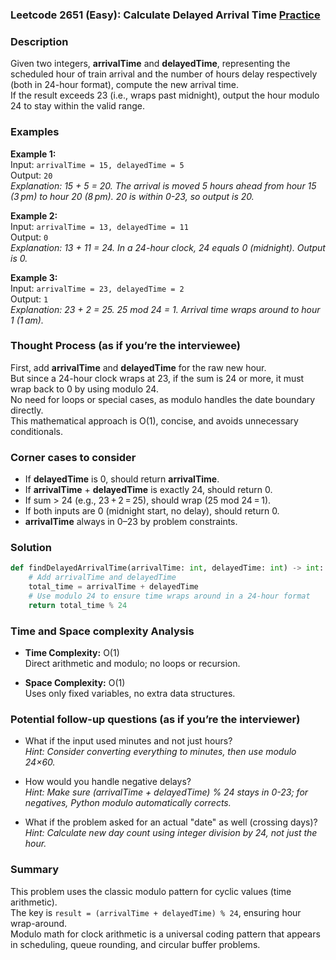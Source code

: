 ### Leetcode 2651 (Easy): Calculate Delayed Arrival Time [Practice](https://leetcode.com/problems/calculate-delayed-arrival-time)

### Description  
Given two integers, **arrivalTime** and **delayedTime**, representing the scheduled hour of train arrival and the number of hours delay respectively (both in 24-hour format), compute the new arrival time.  
If the result exceeds 23 (i.e., wraps past midnight), output the hour modulo 24 to stay within the valid range.

### Examples  

**Example 1:**  
Input: `arrivalTime = 15, delayedTime = 5`  
Output: `20`  
*Explanation: 15 + 5 = 20. The arrival is moved 5 hours ahead from hour 15 (3 pm) to hour 20 (8 pm). 20 is within 0-23, so output is 20.*

**Example 2:**  
Input: `arrivalTime = 13, delayedTime = 11`  
Output: `0`  
*Explanation: 13 + 11 = 24. In a 24-hour clock, 24 equals 0 (midnight). Output is 0.*

**Example 3:**  
Input: `arrivalTime = 23, delayedTime = 2`  
Output: `1`  
*Explanation: 23 + 2 = 25. 25 mod 24 = 1. Arrival time wraps around to hour 1 (1 am).*

### Thought Process (as if you’re the interviewee)  
First, add **arrivalTime** and **delayedTime** for the raw new hour.  
But since a 24-hour clock wraps at 23, if the sum is 24 or more, it must wrap back to 0 by using modulo 24.  
No need for loops or special cases, as modulo handles the date boundary directly.  
This mathematical approach is O(1), concise, and avoids unnecessary conditionals.

### Corner cases to consider  
- If **delayedTime** is 0, should return **arrivalTime**.
- If **arrivalTime** + **delayedTime** is exactly 24, should return 0.
- If sum > 24 (e.g., 23 + 2 = 25), should wrap (25 mod 24 = 1).
- If both inputs are 0 (midnight start, no delay), should return 0.
- **arrivalTime** always in 0–23 by problem constraints.

### Solution

```python
def findDelayedArrivalTime(arrivalTime: int, delayedTime: int) -> int:
    # Add arrivalTime and delayedTime
    total_time = arrivalTime + delayedTime
    # Use modulo 24 to ensure time wraps around in a 24-hour format
    return total_time % 24
```

### Time and Space complexity Analysis  

- **Time Complexity:** O(1)  
  Direct arithmetic and modulo; no loops or recursion.

- **Space Complexity:** O(1)  
  Uses only fixed variables, no extra data structures.

### Potential follow-up questions (as if you’re the interviewer)  

- What if the input used minutes and not just hours?  
  *Hint: Consider converting everything to minutes, then use modulo 24×60.*

- How would you handle negative delays?  
  *Hint: Make sure (arrivalTime + delayedTime) % 24 stays in 0-23; for negatives, Python modulo automatically corrects.*

- What if the problem asked for an actual "date" as well (crossing days)?  
  *Hint: Calculate new day count using integer division by 24, not just the hour.*

### Summary
This problem uses the classic modulo pattern for cyclic values (time arithmetic).  
The key is `result = (arrivalTime + delayedTime) % 24`, ensuring hour wrap-around.  
Modulo math for clock arithmetic is a universal coding pattern that appears in scheduling, queue rounding, and circular buffer problems.